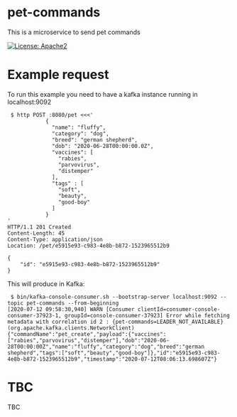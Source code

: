 # pet-commands
This is a microservice to send pet commands

[![License: Apache2](https://img.shields.io/badge/license-Apache%202-blue.svg)](/LICENSE)

# Example request
To run this example you need to have a kafka instance running in localhost:9092
```shell script
 $ http POST :8080/pet <<<'
            {
              "name": "fluffy",
              "category": "dog",
              "breed": "german shepherd",
              "dob": "2020-06-28T00:00:00.0Z",
              "vaccines": [
                "rabies",
                "parvovirus",
                "distemper"
              ],
              "tags" : [
                "soft",
                "beauty",
                "good-boy"
              ]
            }
'
HTTP/1.1 201 Created
Content-Length: 45
Content-Type: application/json
Location: /pet/e5915e93-c983-4e8b-b872-1523965512b9

{
    "id": "e5915e93-c983-4e8b-b872-1523965512b9"
}
```

This will produce in Kafka:

```shell script
 $ bin/kafka-console-consumer.sh --bootstrap-server localhost:9092 --topic pet-commands --from-beginning
[2020-07-12 09:58:30,940] WARN [Consumer clientId=consumer-console-consumer-37923-1, groupId=console-consumer-37923] Error while fetching metadata with correlation id 2 : {pet-commands=LEADER_NOT_AVAILABLE} (org.apache.kafka.clients.NetworkClient)
{"commandName":"pet_create","payload":{"vaccines":["rabies","parvovirus","distemper"],"dob":"2020-06-28T00:00:00Z","name":"fluffy","category":"dog","breed":"german shepherd","tags":["soft","beauty","good-boy"]},"id":"e5915e93-c983-4e8b-b872-1523965512b9","timestamp":"2020-07-12T08:06:13.698607Z"}
```
# TBC

TBC
